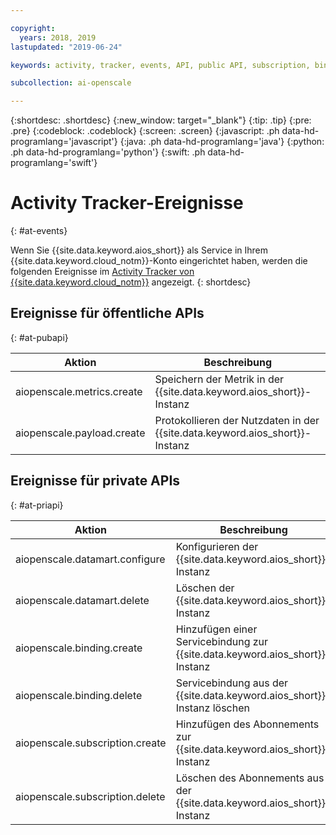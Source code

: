 ```yaml
---

copyright:
  years: 2018, 2019
lastupdated: "2019-06-24"

keywords: activity, tracker, events, API, public API, subscription, binding

subcollection: ai-openscale

---
```


{:shortdesc: .shortdesc}
{:new_window: target="_blank"}
{:tip: .tip}
{:pre: .pre}
{:codeblock: .codeblock}
{:screen: .screen}
{:javascript: .ph data-hd-programlang='javascript'}
{:java: .ph data-hd-programlang='java'}
{:python: .ph data-hd-programlang='python'}
{:swift: .ph data-hd-programlang='swift'}

# Activity Tracker-Ereignisse
{: #at-events}

Wenn Sie {{site.data.keyword.aios_short}} als Service in Ihrem {{site.data.keyword.cloud_notm}}-Konto eingerichtet haben, werden die folgenden Ereignisse im [Activity Tracker von {{site.data.keyword.cloud_notm}}](/docs/services/cloud-activity-tracker?topic=cloud-activity-tracker-activity_tracker_ov) angezeigt.
{: shortdesc}

## Ereignisse für öffentliche APIs
{: #at-pubapi}

| Aktion | Beschreibung |
| -- | -- |
| aiopenscale.metrics.create | Speichern der Metrik in der {{site.data.keyword.aios_short}}-Instanz |
| aiopenscale.payload.create | Protokollieren der Nutzdaten in der {{site.data.keyword.aios_short}}-Instanz |

## Ereignisse für private APIs
{: #at-priapi}

| Aktion | Beschreibung |
| -- | -- |
| aiopenscale.datamart.configure | Konfigurieren der {{site.data.keyword.aios_short}}-Instanz |
| aiopenscale.datamart.delete | Löschen der {{site.data.keyword.aios_short}}-Instanz |
| aiopenscale.binding.create | Hinzufügen einer Servicebindung zur {{site.data.keyword.aios_short}}-Instanz |
| aiopenscale.binding.delete | Servicebindung aus der {{site.data.keyword.aios_short}}-Instanz löschen |
| aiopenscale.subscription.create | Hinzufügen des Abonnements zur {{site.data.keyword.aios_short}}-Instanz |
| aiopenscale.subscription.delete | Löschen des Abonnements aus der {{site.data.keyword.aios_short}}-Instanz |
